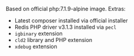 Based on official php:7.1.9-alpine image. Extras:
- Latest composer installed via official installer
- Redis PHP driver v3.1.3 installed via `pecl`
- `igbinary` extension
- `cld2` library and PHP extension
- `xdebug` extension